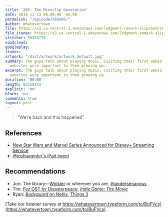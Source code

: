 ```yaml
---
title: '205: The Miniclip Generation'
date: 2018-11-13 08:00:00 -06:00
permalink: "/episode/s02e05/"
Author: Whatevertown
file: https://s3.ca-central-1.amazonaws.com/lodgment-remark-slipshod/s02e05.mp3
file_itunes: https://s3.ca-central-1.amazonaws.com/lodgment-remark-slipshod/s02e05.m4a
stitcher: 56984776
soudcloud: 
googleplay: 
itunes: 
artwork: "/dist/artwork/artwork_default.jpg"
summary: The guys talk about playing music, visiting their first websites, and what
  websites were important to them growing up.
excerpt: The guys talk about playing music, visiting their first websites, and what
  websites were important to them growing up.
duration: '00:00'
length: 82558141
explicit: 'no'
block: 'no'
comments: true
layout: post
---
```


> “We’re back and this happened”

## References
- [New Star Wars and Marvel Series Announced for Disney+ Streaming Service](https://www.thewaltdisneycompany.com/new-star-wars-and-marvel-series-announced-for-disney-streaming-service/)
- [@joshuaginter's iPad tweet](https://twitter.com/joshuaginter/status/1060581709375266816)

## Recommendations
- Jon: The library—[Winkler](https://scrl.mb.libraries.coop) or wherever you are, [@andersenangus](https://twitter.com/andersenangus)
- Tim: [*Fez* OST by Disasterpeace](https://open.spotify.com/album/6QtCv5E76lUVbXfUFZxLuH?si=RQyo6z3hRu2c7sry9o5cUA), *[Indie Game: The Movie](https://www.youtube.com/watch?v=GhaT78i1x2M)*
- Ryan: [*Bodyguard* on Netlix](https://www.youtube.com/watch?v=tLfLU6-9lxY), [Things 3](https://culturedcode.com/things/)


[Take our listener survey at https://whatevertown.typeform.com/to/BuFVcs](https://whatevertown.typeform.com/to/BuFVcs).